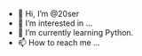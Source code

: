 - 👋 Hi, I’m @20ser
- 👀 I’m interested in ...
- 🌱 I’m currently learning Python.
- 📫 How to reach me ...

<!---
20ser/20ser is a ✨ special ✨ repository because its `README.md` (this file) appears on your GitHub profile.
You can click the Preview link to take a look at your changes.
--->
